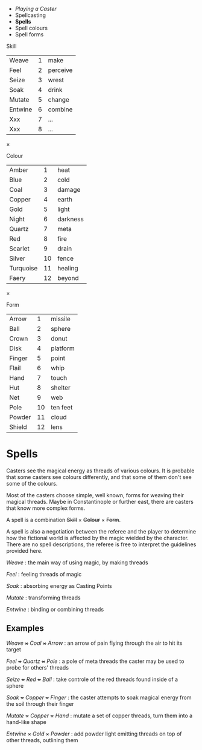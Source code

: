 
<!-- .margin.compass -->
* _Playing a Caster_
* Spellcasting
* **Spells**
* Spell colours
* Spell forms


<!-- <div.tables> -->

<!-- .head -->
Skill

<!-- .skills -->
|         |   |          |
|---------|---|----------|
| Weave   | 1 | make     |
| Feel    | 2 | perceive |
| Seize   | 3 | wrest    |
| Soak    | 4 | drink    |
| Mutate  | 5 | change   |
| Entwine | 6 | combine  |
| Xxx     | 7 | ...      |
| Xxx     | 8 | ...      |

<!-- .mul -->
×

<!-- .head -->
Colour

<!-- .colours -->
|           |    |          |
|-----------|----|----------|
| Amber     |  1 | heat     |
| Blue      |  2 | cold     |
| Coal      |  3 | damage   |
| Copper    |  4 | earth    |
| Gold      |  5 | light    |
| Night     |  6 | darkness |
| Quartz    |  7 | meta     |
| Red       |  8 | fire     |
| Scarlet   |  9 | drain    |
| Silver    | 10 | fence    |
| Turquoise | 11 | healing  |
| Faery     | 12 | beyond   |

<!-- .mul -->
×

<!-- .head -->
Form

<!-- .forms -->
|        |    |          |
|--------|----|----------|
| Arrow  |  1 | missile  |
| Ball   |  2 | sphere   |
| Crown  |  3 | donut    |
| Disk   |  4 | platform |
| Finger |  5 | point    |
| Flail  |  6 | whip     |
| Hand   |  7 | touch    |
| Hut    |  8 | shelter  |
| Net    |  9 | web      |
| Pole   | 10 | ten feet |
| Powder | 11 | cloud    |
| Shield | 12 | lens     |

<!-- </div.tables> -->


# Spells

Casters see the magical energy as threads of various colours. It is probable that some casters see colours differently, and that some of them don't see some of the colours.

Most of the casters choose simple, well known, forms for weaving their magical threads. Maybe in Constantinople or further east, there are casters that know more complex forms.

A spell is a combination ~~Skill~~ × ~~Colour~~ × ~~Form~~.

A spell is also a negotiation between the referee and the player to determine how the fictional world is affected by the magic wielded by the character. There are no spell descriptions, the referee is free to interpret the guidelines provided here.

_Weave_
: the main way of using magic, by making threads

_Feel_
: feeling threads of magic

_Soak_
: absorbing energy as Casting Points

_Mutate_
: transforming threads

_Entwine_
: binding or combining threads


## Examples

<!-- .examples -->

_Weave_ ~~×~~ _Coal_ ~~×~~ _Arrow_
: an arrow of pain flying through the air to hit its target

_Feel_ ~~×~~ _Quartz_ ~~×~~ _Pole_
: a pole of meta threads the caster may be used to probe for others' threads

_Seize_ ~~×~~ _Red_ ~~×~~ _Ball_
: take controle of the red threads found inside of a sphere

_Soak_ ~~×~~ _Copper_ ~~×~~ _Finger_
: the caster attempts to soak magical energy from the soil through their finger

_Mutate_ ~~×~~ _Copper_ ~~×~~ _Hand_
: mutate a set of copper threads, turn them into a hand-like shape

_Entwine_ ~~×~~ _Gold_ ~~×~~ _Powder_
: add powder light emitting threads on top of other threads, outlining them


<script>

onDocumentReady(function() {
  elts('section[data-aa-title="spells"] .tables table').forEach(function(te) {
    elt(te, 'thead').remove();
  });
});

</script>

